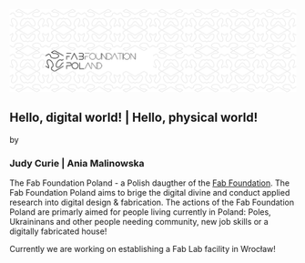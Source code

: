 

![](./assets/ffp-background.jpg)


## Hello, digital world! | Hello, physical world! 
by
### Judy Curie | Ania Malinowska


The Fab Foundation Poland - a Polish daugther of the [Fab Foundation](https://fabfoundation.org/). The Fab Foundation Poland aims to brige the digital divine and conduct applied research into digital design & fabrication. The actions of the Fab Foundation Poland are primarly aimed for people living currently in Poland: Poles, Ukraininans and other people needing community, new job skills or a digitally fabricated house! 


Currently we are working on establishing a Fab Lab facility in Wrocław! 
